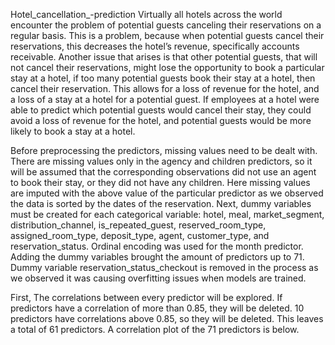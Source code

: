 Hotel_cancellation_-prediction
Virtually all hotels across the world encounter the problem of potential guests canceling their reservations on a regular basis. This is a problem, because when potential guests cancel their reservations, this decreases the hotel’s revenue, specifically accounts receivable. Another issue that arises is that other potential guests, that will not cancel their reservations, might lose the opportunity to book a particular stay at a hotel, if too many potential guests book their stay at a hotel, then cancel their reservation. This allows for a loss of revenue for the hotel, and a loss of a stay at a hotel for a potential guest.   If employees at a hotel were able to predict which potential guests would cancel their stay, they could avoid a loss of revenue for the hotel, and potential guests would be more likely to book a stay at a hotel.

Before preprocessing the predictors, missing values need to be dealt with. There are missing values only in the agency and children predictors, so it will be assumed that the corresponding observations did not use an agent to book their stay, or they did not have any children. Here missing values are imputed with the above value of the particular predictor as we observed the data is sorted by the dates of the reservation. Next, dummy variables must be created for each categorical variable: hotel, meal, market_segment, distribution_channel, is_repeated_guest, reserved_room_type, assigned_room_type, deposit_type, agent,  customer_type, and reservation_status. Ordinal encoding was used for the month predictor. Adding the dummy variables brought the amount of predictors up to 71. Dummy variable reservation_status_checkout is removed in the process as we observed it was causing overfitting issues when models are trained.

First, The correlations between every predictor will be explored. If predictors have a correlation of more than 0.85, they will be deleted. 10 predictors have correlations above 0.85, so they will be deleted. This leaves a total of 61 predictors. A correlation plot of the 71 predictors is below.
